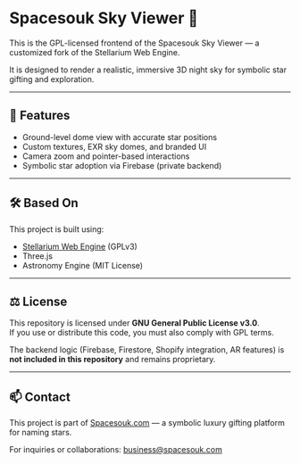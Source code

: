 # Spacesouk Sky Viewer 🌌

This is the GPL-licensed frontend of the Spacesouk Sky Viewer — a customized fork of the Stellarium Web Engine.

It is designed to render a realistic, immersive 3D night sky for symbolic star gifting and exploration.

---

## 🚀 Features

- Ground-level dome view with accurate star positions  
- Custom textures, EXR sky domes, and branded UI  
- Camera zoom and pointer-based interactions  
- Symbolic star adoption via Firebase (private backend)

---

## 🛠️ Based On

This project is built using:

- [Stellarium Web Engine](https://github.com/Stellarium/stellarium-web-engine) (GPLv3)
- Three.js
- Astronomy Engine (MIT License)

---

## ⚖️ License

This repository is licensed under **GNU General Public License v3.0**.  
If you use or distribute this code, you must also comply with GPL terms.

The backend logic (Firebase, Firestore, Shopify integration, AR features) is **not included in this repository** and remains proprietary.

---

## 📫 Contact

This project is part of [Spacesouk.com](https://spacesouk.com) — a symbolic luxury gifting platform for naming stars.

For inquiries or collaborations: business@spacesouk.com
